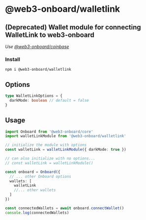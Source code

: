 # @web3-onboard/walletlink

## (Deprecated) Wallet module for connecting WalletLink to web3-onboard
_Use [@web3-onboard/coinbase](../coinbase/README.md)_

### Install

`npm i @web3-onboard/walletlink`

## Options

```typescript
type WalletLinkOptions = {
  darkMode: boolean // default = false
}
```

## Usage

```typescript
import Onboard from '@web3-onboard/core'
import walletLinkModule from '@web3-onboard/walletlink'

// initialize the module with options
const walletLink = walletLinkModule({ darkMode: true })

// can also initialize with no options...
// const walletLink = walletLinkModule()

const onboard = Onboard({
  // ... other Onboard options
  wallets: [
    walletLink
    //... other wallets
  ]
})

const connectedWallets = await onboard.connectWallet()
console.log(connectedWallets)
```

